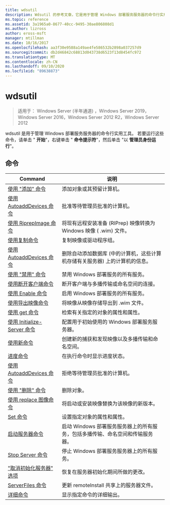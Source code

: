 ```yaml
---
title: wdsutil
description: Wdsutil 的参考文章，它是用于管理 Windows 部署服务服务器的命令行实用工具。
ms.topic: reference
ms.assetid: 3a1965a0-8677-40cc-9495-30ae806808d1
ms.author: lizross
author: eross-msft
manager: mtillman
ms.date: 10/16/2017
ms.openlocfilehash: aa3f30e9588a149ae4fe586532b2898a037257d9
ms.sourcegitcommit: db2d46842c68813d043738d6523f13d8454fc972
ms.translationtype: MT
ms.contentlocale: zh-CN
ms.lasthandoff: 09/10/2020
ms.locfileid: "89638873"
---
```

# <a name="wdsutil"></a>wdsutil

> 适用于： Windows Server (半年通道) ，Windows Server 2019，Windows Server 2016，Windows Server 2012 R2，Windows Server 2012

wdsutil 是用于管理 Windows 部署服务服务器的命令行实用工具。 若要运行这些命令，请单击 " **开始**"，右键单击 " **命令提示符**"，然后单击 "以 **管理员身份运行**"。
## <a name="commands"></a>命令
|Command|说明|
|------|--------|
|[使用 "添加" 命令](using-the-add-command.md)|添加对象或其预留计算机。|
|[使用 AutoaddDevices 命令](using-the-approve-autoadddevices-command.md)|批准等待管理员批准的计算机。|
|[使用 RiprepImage 命令](using-the-convert-riprepimage-command.md)|将现有远程安装准备 (RIPrep) 映像转换为 Windows 映像 ( .wim) 文件。|
|[使用复制命令](using-the-copy-command.md)|复制映像或驱动程序组。|
|[使用 AutoaddDevices 命令](using-the-delete-autoadddevices-command.md)|删除自动添加数据库 (中的计算机，这些计算机存储有关服务器) 上的计算机的信息。|
|[使用 "禁用" 命令](using-the-disable-command.md)|禁用 Windows 部署服务的所有服务。|
|[使用断开客户端命令](using-the-disconnect-client-command.md)|断开客户端与多播传输或命名空间的连接。|
|[使用 Enable 命令](using-the-enable-command.md)|启用 Windows 部署服务的所有服务。|
|[使用导出映像命令](using-the-export-image-command.md)|将映像从映像存储导出到 .wim 文件。|
|[使用 get 命令](using-the-get-command.md)|检索有关指定的对象的属性和属性。|
|[使用 Initialize-Server 命令](using-the-initialize-server-command.md)|配置用于初始使用的 Windows 部署服务服务器。|
|[使用新命令](using-the-new-command.md)|创建新的捕获和发现映像以及多播传输和命名空间。|
|[进度命令](the-progress-command.md)|在执行命令时显示进度状态。|
|[使用 AutoaddDevices 命令](using-the-reject-autoadddevices-command.md)|拒绝等待管理员批准的计算机。|
|[使用 "删除" 命令](using-the-remove-command.md)|删除对象。|
|[使用 replace 图像命令](using-the-replace-image-command.md)|将启动或安装映像替换为该映像的新版本。|
|[Set 命令](the-set-command.md)|设置指定对象的属性和属性。|
|[启动服务器命令](the-start-server-command.md)|启动 Windows 部署服务服务器上的所有服务，包括多播传输、命名空间和传输服务器。|
|[Stop Server 命令](the-stop-server-command.md)|停止 Windows 部署服务服务器上的所有服务。|
|["取消初始化服务器" 选项](the-uninitialize-server-option.md)|恢复在服务器初始化期间所做的更改。|
|[ServerFiles 命令](the-update-serverfiles-command.md)|更新 remoteInstall 共享上的服务器文件。|
|[详细命令](the-verbose-command.md)|显示指定命令的详细输出。|
